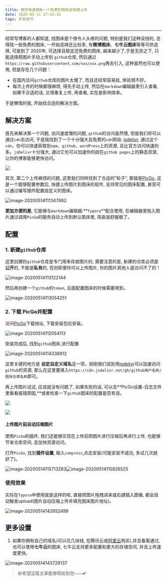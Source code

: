 ```yaml
---
title: 教你快速拥有一个免费的图床且快捷上传
date: 2020-05-11 17:42:32
tags: 开发技巧
---
```


---

经常写博客的人都知道, 找图床是个很令人头疼的问题, 特别是我们这种没钱的, 总得找一些免费的图床, 一开始选择还比较多,  有**微博图床**、**七牛云图床**等等可供选择, 可是到了 2020年, 可选择且稳定还免费的图床, 越来越少了,于是无奈之下, 只能选择把图片手动上传到 `github`仓库, 然后通过`https://raw.githubusercontent.com/xxx/xxx.png`再去引入, 这种虽然也可以使用, 但是存在几个问题：

- 在国内访问`github`仓库的图片太慢了, 而且还经常容易挂, 体验很不好。
- 每次上传的时候都很麻烦, 得先手动上传, 然后在`markdown`编辑器里引入查看, 如果不合适的话, 又得重复上传, 再查看, 实在是影响效率。

于是懒惰的我, 开始找合适的解决方案。

## 解决方案

首先来解决第一个问题, 访问速度慢的问题, `github`的访问虽然慢, 但是我们却可以通过`cdn`去访问, 于是我找到了一个十分强大且免费的`cdn`网站: [jsdelivr](https://www.jsdelivr.com/), 通过这个`cdn`，你可以快速获取到`npm`、`github`、`wordPress`上的资源, 且比官方访问快速的多。`jsDelivr`十分强大, 通过它也可以加速你的挂在`github pages`上的静态资源, 让你的博客能够更快访问。

![](https://image.xposean.top/20200514110820.png)



其次, 第二个上传麻烦的问题, 这里我们同样找到了合适的”轮子“, 那就是[PicGo](https://github.com/Molunerfinn/PicGo), 这是一个能够配置参数后, 快捷上传图片到图床的软件, 支持常见的图床配置, 甚至可以通过编写插件配置自定义的图床。

![image-20200514111347882](https://image.xposean.top/20200514111352.png)

**更加方便的是**, 它能够与`markdown`编辑器:**`Typora`**配合使用, 在编辑器里拖入图片通过调用`PicGo`的服务自动上传到默认图床里, 简直是舒服极了。



## 配置

### 1. 新建`github`仓库

这里创建的`github`仓库是专门用来存放图片的, 需要注意的是, 新建的仓库必须是**公开**的, 不能是**私有**的, 否则即便你可以上传图片, 你的图片其他人是访问不了的！

![image-20200514113122144](https://image.xposean.top/20200514113125.png)

然后再创建一个`github`的`token`, 后面配置图床的时候需要用到。

![image-20200514113054251](https://image.xposean.top/20200514113059.png)

### 2. 下载 PicGo并配置

访问[PicGo](https://github.com/Molunerfinn/PicGo/releases)下载地址, 下载安装包后安装。

![image-20200514112054113](https://image.xposean.top/20200514112058.png)

安装完成后, 找到`github`图床,进行配置

![image-20200514114338912](https://image.xposean.top/20200514114348.png)

这里关键的地方是 **设定自定义域名**这一项，刚刚我们说到用[jsdelivr](https://https://www.jsdelivr.com/)可以加速访问`github`的资源, 那么在这里要填入`https://cdn.jsdelivr.net/gh/github用户名称/图床仓库名称`即可。

再上传图片试试, 应该就没有问题了, 如果失败的话, 可以去**PicGo设置-日志文件里看看报错原因,**或者检查一下`github`图床的配置是否有误。

![](https://image.xposean.top/20200514140758.png)

![](https://image.xposean.top/20200514140819.png)

#### 上传图片前自动压缩图片

使用`PicGo`的插件, 我们还能够实现在上传前把图片进行压缩后再进行上传, 也能够节省仓库空间, 且加快资源访问。

打开`PicGo`, 找到**插件设置**, 输入`compress`,点击安装(可能安装不成功, 多试几次就好了)。

![image-20200514115713283](https://image.xposean.top/20200514115715.png)![image-20200514115826525](https://image.xposean.top/20200514115830.png)

### 使用效果

实际在`Typora`中使用就是这样的啦, 直接把图片拖拽进来或右键插入图像, 都会自动触发upload(图片自动压缩上传并填充图床图片地址)。

![image-20200514142852499](https://image.xposean.top/20200514142902.png)





## 更多设置

1. 如果你拥有自己的域名(可以花几块钱, 在腾讯云或[阿里云](https://www.aliyun.com/minisite/goods?userCode=56oryipg)购买),并且备案通过, 也可以使用**七牛云**的图床, 七牛云支持更多配置和更大的存储空间, 并且上传速度更快。

![image-20200514143729137](https://image.xposean.top/20200514143735.png)





> 😄希望这篇文章能够帮助到您~~~💕

